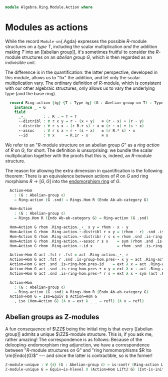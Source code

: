 <!--
```agda
open import Algebra.Ring.Cat.Initial
open import Algebra.Group.Notation
open import Algebra.Ring.Module
open import Algebra.Group.Ab
open import Algebra.Group
open import Algebra.Ring

open import Cat.Displayed.Univalence.Thin
open import Cat.Abelian.Base
open import Cat.Abelian.Endo
open import Cat.Prelude hiding (_+_)
```
-->

```agda
module Algebra.Ring.Module.Action where
```

# Modules as actions

While the record `Module-on`{.Agda} expresses the possible $R$-module
structures on a _type_ $T$, including the scalar multiplication _and_
the addition making $T$ into an [[abelian group]], it's sometimes
fruitful to consider the $R$-module structures on an _abelian group_
$G$, which is then regarded as an indivisible unit.

The difference is in the quantification: the latter perspective,
developed in this module, allows us to "fix" the addition, and let only
the scalar multiplication vary. The ordinary definition of $R$-module,
which is consistent with our other algebraic structures, only allows us
to vary the underlying type (and the base ring).

<!--
```agda
module _ {ℓ} (R : Ring ℓ) where
  private module R = Ring-on (R .snd)
  open Additive-notation ⦃ ... ⦄
```
-->

```agda
  record Ring-action {ℓg} {T : Type ℓg} (G : Abelian-group-on T) : Type (ℓ ⊔ ℓg) where
    instance _ = G
    field
      _⋆_        : ⌞ R ⌟ → T → T
      ⋆-distribl : ∀ r x y → r ⋆ (x + y)   ≡ (r ⋆ x) + (r ⋆ y)
      ⋆-distribr : ∀ r s x → (r R.+ s) ⋆ x ≡ (r ⋆ x) + (s ⋆ x)
      ⋆-assoc    : ∀ r s x → r ⋆ (s ⋆ x)   ≡ (r R.* s) ⋆ x
      ⋆-id       : ∀ x     → R.1r ⋆ x      ≡ x
```

We refer to an "$R$-module structure on an abelian group $G$" as a _ring
action_ of $R$ on $G$, for short. The definition is unsurprising: we
bundle the scalar multiplication together with the proofs that this is,
indeed, an $R$-module structure.

<!--
```agda
  Action→Module-on
    : ∀ {ℓg} {T : Type ℓg} {G : Abelian-group-on T}
    → Ring-action G → Module-on R T
  Action→Module : ∀ {ℓg} (G : Abelian-group ℓg)
    → Ring-action (G .snd) → Module R ℓg

  Action→Module-on {G = G} act = mod where
    instance _ = G
    mod : Module-on R _
    mod .Module-on._+_ = _
    mod .Module-on._⋆_ = act .Ring-action._⋆_
    mod .Module-on.has-is-mod = record
      { has-is-ab = G .Abelian-group-on.has-is-ab ; Ring-action act }

  Action→Module G act .fst = G .fst
  Action→Module G act .snd = Action→Module-on act
```
-->

The reason for allowing the extra dimension in quantification is the
following theorem: There is an equivalence between actions of $R$ on $G$
and ring morphisms $R \to [G,G]$ into the [endomorphism ring] of $G$.

[endomorphism ring]: Cat.Abelian.Endo.html

```agda
  Action→Hom
    : (G : Abelian-group ℓ)
    → Ring-action (G .snd) → Rings.Hom R (Endo Ab-ab-category G)

  Hom→Action
    : (G : Abelian-group ℓ)
    → Rings.Hom R (Endo Ab-ab-category G) → Ring-action (G .snd)
```

```agda
  Hom→Action G rhom .Ring-action._⋆_ x y = rhom · x · y
  Hom→Action G rhom .Ring-action.⋆-distribl r x y = (rhom · r) .snd .is-group-hom.pres-⋆ _ _
  Hom→Action G rhom .Ring-action.⋆-distribr r s x = rhom .snd .is-ring-hom.pres-+ r s ·ₚ x
  Hom→Action G rhom .Ring-action.⋆-assoc r s x    = sym (rhom .snd .is-ring-hom.pres-* r s ·ₚ x)
  Hom→Action G rhom .Ring-action.⋆-id x           = rhom .snd .is-ring-hom.pres-id ·ₚ x

  Action→Hom G act .fst r .fst = act .Ring-action._⋆_ r
  Action→Hom G act .fst r .snd .is-group-hom.pres-⋆ x y = act .Ring-action.⋆-distribl r x y
  Action→Hom G act .snd .is-ring-hom.pres-id    = ext λ x → act .Ring-action.⋆-id _
  Action→Hom G act .snd .is-ring-hom.pres-+ x y = ext λ x → act .Ring-action.⋆-distribr _ _ _
  Action→Hom G act .snd .is-ring-hom.pres-* r s = ext λ x → sym (act .Ring-action.⋆-assoc _ _ _)

  Action≃Hom
    : (G : Abelian-group ℓ)
    → Ring-action (G .snd) ≃ Rings.Hom R (Endo Ab-ab-category G)
  Action≃Hom G = Iso→Equiv $ Action→Hom G
    , iso (Hom→Action G) (λ x → ext λ _ _ → refl) (λ x → refl)
```

## Abelian groups as Z-modules

A fun consequence of $\ZZ$ being the initial ring is that every
[[abelian group]] admits a unique $\ZZ$-module structure. This is, if
you ask me, rather amazing! The correspondence is as follows: Because of
the delooping-endomorphism ring adjunction, we have a correspondence
between "$R$-module structures on G" and "ring homomorphisms $R \to
\rm{Endo}(G)$" --- and since the latter is contractible, so is the
former!

```agda
ℤ-module-unique : ∀ {ℓ} (G : Abelian-group ℓ) → is-contr (Ring-action Liftℤ (G .snd))
ℤ-module-unique G = Equiv→is-hlevel 0 (Action≃Hom Liftℤ G) (Int-is-initial _)
```
